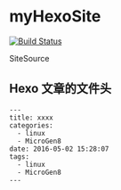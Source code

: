 # myHexoSite

[![Build Status](https://travis-ci.org/wangwanqiang/myHexoSite.svg?branch=master)](https://travis-ci.org/wangwanqiang/myHexoSite)

SiteSource

## Hexo 文章的文件头

```
---
title: xxxx
categories:
  - linux
  - MicroGen8
date: 2016-05-02 15:28:07
tags:
  - linux
  - MicroGen8
---
```
